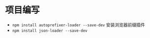 # 项目编写

* `npm install autoprefixer-loader --save-dev` 安装浏览器前缀插件
* `npm install json-loader --save-dev`
